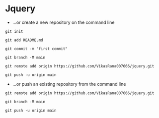 # Jquery

- …or create a new repository on the command line

```
git init
```

```
git add README.md
```

```
git commit -m "first commit"
```

```
git branch -M main
```

```
git remote add origin https://github.com/VikasRana007666/jquery.git
```

```
git push -u origin main
```

- …or push an existing repository from the command line

```
git remote add origin https://github.com/VikasRana007666/jquery.git
```

```
git branch -M main
```

```
git push -u origin main
```
